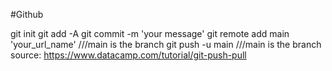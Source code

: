 #Github

git init
git add -A
git commit -m 'your message'
git remote add main 'your_url_name' ///main is the branch
git push -u main ///main is the branch
source: https://www.datacamp.com/tutorial/git-push-pull
